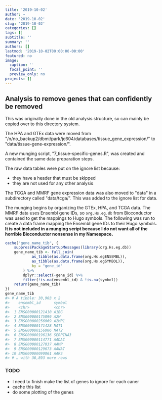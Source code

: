 ```yaml
---
title: '2019-10-02'
author: ~
date: '2019-10-02'
slug: '2019-10-02'
categories: []
tags: []
subtitle: ''
summary: ''
authors: []
lastmod: '2019-10-02T00:00:00-00:00'
featured: no
image:
  caption: ''
  focal_point: ''
  preview_only: no
projects: []
---
```


## Analysis to remove genes that can confidently be removed

This was originally done in the old analysis structure, so can mainly be copied over to this directory system.

The HPA and GTEx data were moved from "/n/no_backup2/dbmi/park/jc604/databases/tissue_gene_expression/" to "data/tissue-gene-expression/".

A new munging script, "7_tissue-specific-genes.R", was created and contained the same data preparation steps.

The raw data tables were put on the ignore list because:

- they have a header that must be skipped
- they are not used for any other analysis


The TCGA and MMRF gene expression data was also moved to "data" in a subdirectory called "data/tcga/".
This was added to the ignore list for data.

The munging begins by organizing the GTEx, HPA, and TCGA data.
The MMRF data uses Ensembl gene IDs, so `org.Hs.eg.db` from Bioconductor was used to get the mappings to Hugo symbols.
The following was run to create a data frame mapping the Ensembl gene IDs to their Hugo symbols.
**It is not included in a munging script because I do not want all of the horrible Bioconductor nonsense in my Namespace.**

```r
cache("gene_name_tib", {
    suppressPackageStartupMessages(library(org.Hs.eg.db))
    gene_name_tib <- full_join(
            as_tibble(as.data.frame(org.Hs.egENSEMBL)),
            as_tibble(as.data.frame(org.Hs.egSYMBOL)),
            by = "gene_id"
        ) %>%
        dplyr::select(-gene_id) %>%
        filter(!is.na(ensembl_id) & !is.na(symbol))
    return(gene_name_tib)
})
gene_name_tib
#> # A tibble: 30,903 x 2
#>    ensembl_id      symbol
#>    <chr>           <chr>
#>  1 ENSG00000121410 A1BG
#>  2 ENSG00000175899 A2M
#>  3 ENSG00000256069 A2MP1
#>  4 ENSG00000171428 NAT1
#>  5 ENSG00000156006 NAT2
#>  6 ENSG00000196136 SERPINA3
#>  7 ENSG00000114771 AADAC
#>  8 ENSG00000127837 AAMP
#>  9 ENSG00000129673 AANAT
#> 10 ENSG00000090861 AARS
#> # … with 30,893 more rows
```

### TODO

- I need to finish make the list of genes to ignore for each caner
- cache this list
- do some plotting of the genes